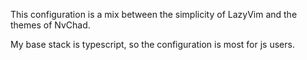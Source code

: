 This configuration is a mix between the simplicity of LazyVim and the themes of NvChad.

My base stack is typescript, so the configuration is most for js users.
